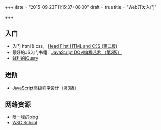+++
date = "2015-09-23T11:15:37+08:00"
draft = true
title = "Web开发入门"

+++


## 入门

* 入门 html & css， [Head First HTML and CSS (第二版)](http://book.douban.com/subject/25752357/)
* 最好的JS入门书籍，[JavaScript DOM编程艺术 （第2版）](http://book.douban.com/subject/6038371/)
* [锋利的jQuery](http://book.douban.com/subject/10792216/)

## 进阶

* [JavaScript高级程序设计（第3版）](http://book.douban.com/subject/10546125/)

## 网络资源

* [阮一峰的blog](http://www.ruanyifeng.com/home.html)
* [W3C School](http://www.w3school.com.cn/)
